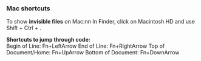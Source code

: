 ### Mac shortcuts

To show **invisible files** on Mac:nn
In Finder, click on Macintosh HD and use Shift + Ctrl + .

**Shortcuts to jump through code:**  
Begin of Line: Fn+LeftArrow
End of Line: Fn+RightArrow
Top of Document/Home: Fn+UpArrow
Bottom of Document: Fn+DownArrow